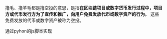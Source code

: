 撸毛、撸羊毛都是撸空投的意思，是指**在区块链项目或数字货币发行过程中，项目方或代币发行方为了宣传和推广，向用户免费发放代币或数字资产的行为**。 这些免费发放的代币或数字资产被称为空投。

通过pyhon的js脚本实现